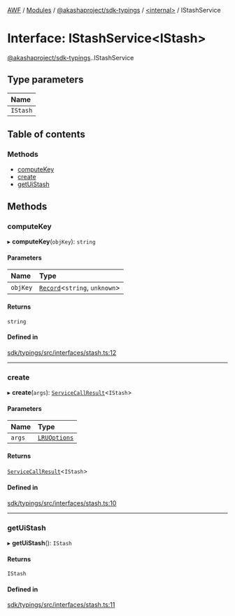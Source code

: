 [AWF](../README.md) / [Modules](../modules.md) / [@akashaproject/sdk-typings](../modules/akashaproject_sdk_typings.md) / [<internal\>](../modules/akashaproject_sdk_typings._internal_.md) / IStashService

# Interface: IStashService<IStash\>

[@akashaproject/sdk-typings](../modules/akashaproject_sdk_typings.md).[<internal>](../modules/akashaproject_sdk_typings._internal_.md).IStashService

## Type parameters

| Name |
| :------ |
| `IStash` |

## Table of contents

### Methods

- [computeKey](akashaproject_sdk_typings._internal_.IStashService.md#computekey)
- [create](akashaproject_sdk_typings._internal_.IStashService.md#create)
- [getUiStash](akashaproject_sdk_typings._internal_.IStashService.md#getuistash)

## Methods

### computeKey

▸ **computeKey**(`objKey`): `string`

#### Parameters

| Name | Type |
| :------ | :------ |
| `objKey` | [`Record`](../modules/akashaproject_sdk_typings._internal_.md#record)<`string`, `unknown`\> |

#### Returns

`string`

#### Defined in

[sdk/typings/src/interfaces/stash.ts:12](https://github.com/AKASHAorg/akasha-world-framework/blob/d81a7246/sdk/typings/src/interfaces/stash.ts#L12)

___

### create

▸ **create**(`args`): [`ServiceCallResult`](../modules/akashaproject_sdk_typings._internal_.md#servicecallresult)<`IStash`\>

#### Parameters

| Name | Type |
| :------ | :------ |
| `args` | [`LRUOptions`](akashaproject_sdk_typings._internal_.LRUOptions.md) |

#### Returns

[`ServiceCallResult`](../modules/akashaproject_sdk_typings._internal_.md#servicecallresult)<`IStash`\>

#### Defined in

[sdk/typings/src/interfaces/stash.ts:10](https://github.com/AKASHAorg/akasha-world-framework/blob/d81a7246/sdk/typings/src/interfaces/stash.ts#L10)

___

### getUiStash

▸ **getUiStash**(): `IStash`

#### Returns

`IStash`

#### Defined in

[sdk/typings/src/interfaces/stash.ts:11](https://github.com/AKASHAorg/akasha-world-framework/blob/d81a7246/sdk/typings/src/interfaces/stash.ts#L11)
